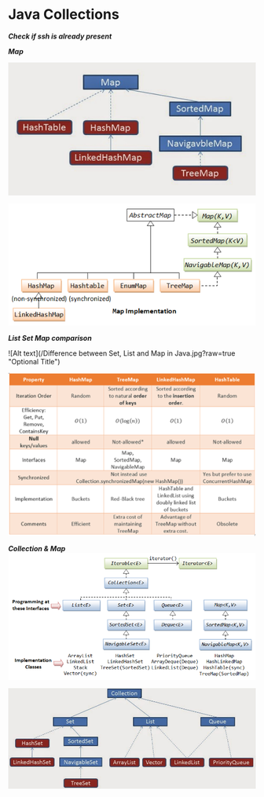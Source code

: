Java Collections
=====

***Check if ssh is already present***

***Map***

![Alt text](/Collection-Classes_Map.jpg?raw=true "Optional Title")

![Alt text](/Collection_MapImplementation.png?raw=true "Optional Title")


***List Set Map comparison***

![Alt text](/Difference between Set, List and Map in Java.jpg?raw=true "Optional Title")


![Alt text](/Diff_Map_Imp.png?raw=true "Optional Title")


***Collection & Map***
![Alt text](/Collection_interfaces.png?raw=true "Optional Title")


![Alt text](/collection-framework-diagram-unique-java-redefined-august-2013-of-collection-framework-diagram.jpg?raw=true "Optional Title")
